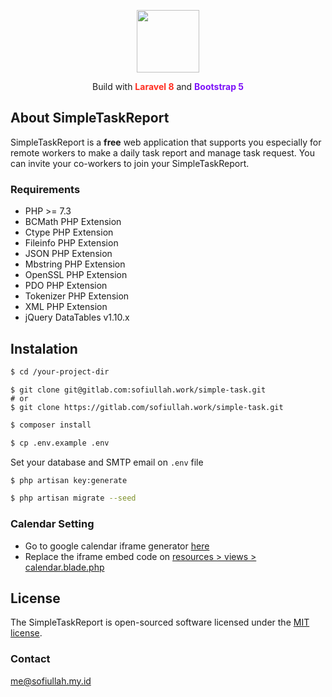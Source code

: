 <p><center><a href="https://sofiullah.my.id/" target="_blank"><img src="https://task.sofiullah.my.id/public/favicon/apple-touch-icon.png" width="100"></a></center></p>

<p><center>
Build with <strong style="color:#ff2d20">Laravel 8</strong> and <strong style="color:#7C11F8">Bootstrap 5</strong>
</center></p>

## About SimpleTaskReport
SimpleTaskReport is a **free** web application that supports you especially for remote workers to make a daily task report and manage task request. You can invite your co-workers to join your SimpleTaskReport.

### Requirements
- PHP >= 7.3
- BCMath PHP Extension
- Ctype PHP Extension
- Fileinfo PHP Extension
- JSON PHP Extension
- Mbstring PHP Extension
- OpenSSL PHP Extension
- PDO PHP Extension
- Tokenizer PHP Extension
- XML PHP Extension
- jQuery DataTables v1.10.x

## Instalation

```bash 
$ cd /your-project-dir
```

```git 
$ git clone git@gitlab.com:sofiullah.work/simple-task.git
# or
$ git clone https://gitlab.com/sofiullah.work/simple-task.git
```

```bash 
$ composer install
```

```bash 
$ cp .env.example .env
```

Set your database and SMTP email on ```.env``` file

```bash
$ php artisan key:generate
```

```bash
$ php artisan migrate --seed
```

### Calendar Setting
- Go to google calendar iframe generator [here](https://calendar.google.com/calendar/embedhelper)
- Replace the iframe embed code on [resources > views > calendar.blade.php](/resources/views/calendar.blade.php)


## License
The SimpleTaskReport is open-sourced software licensed under the [MIT license](https://opensource.org/licenses/MIT).

### Contact
[me@sofiullah.my.id](mailto:me@sofiullah.my.id)

